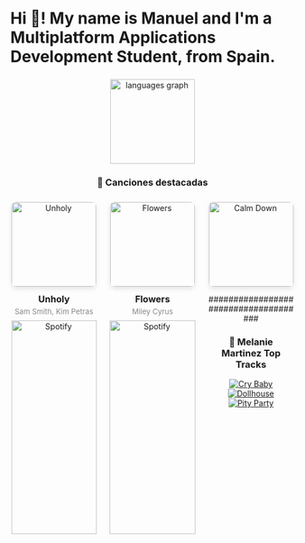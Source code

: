 <h1 align="left">Hi 👋! My name is Manuel and I'm a Multiplatform Applications Development Student, from Spain.</h1>

###

<div align="center">
  <img src="https://github-readme-stats.vercel.app/api/top-langs?username=Mrollun-29&locale=es&hide_title=false&layout=compact&card_width=320&langs_count=5&theme=dark&hide_border=true" height="150" alt="languages graph"  />
</div>

###
<div align="center">

### 🎵 Canciones destacadas

<div style="display: flex; justify-content: space-around; flex-wrap: wrap; gap: 20px; margin: 25px 0;">

<!-- Canción 1 - Unholy -->
<div style="width: 30%; min-width: 150px; text-align: center;">
  <img src="https://i.scdn.co/image/ab67616d00001e02b1c4b76e23414c9f20242268" alt="Unholy" style="width: 150px; border-radius: 8px; box-shadow: 0 4px 8px rgba(0,0,0,0.1);">
  <h4 style="margin: 12px 0 4px; font-size: 16px;">Unholy</h4>
  <p style="margin: 0; font-size: 13px; color: #888;">Sam Smith, Kim Petras</p>
  <a href="https://open.spotify.com/intl-es/track/7FwWRSAlhfyhbvybdfDUCe?si=1362e06ad8954419" style="text-decoration: none;">
    <img src="https://img.shields.io/badge/ESCUCHAR_EN_SPOTIFY-1DB954?style=for-the-badge&logo=spotify&logoColor=white" alt="Spotify" style="width: 100%; max-width: 200px; margin-top: 8px;">
  </a>
</div>

<!-- Canción 2 - Flowers -->
<div style="width: 30%; min-width: 150px; text-align: center;">
  <img src="https://i.scdn.co/image/ab67616d00001e02a935e8f2e13c9f47a962a0f1" alt="Flowers" style="width: 150px; border-radius: 8px; box-shadow: 0 4px 8px rgba(0,0,0,0.1);">
  <h4 style="margin: 12px 0 4px; font-size: 16px;">Flowers</h4>
  <p style="margin: 0; font-size: 13px; color: #888;">Miley Cyrus</p>
  <a href="https://open.spotify.com/intl-es/track/1AUyzuh7CIr1yDYPTOgQQL?si=c7fec7a598c64f65" style="text-decoration: none;">
    <img src="https://img.shields.io/badge/ESCUCHAR_EN_SPOTIFY-1DB954?style=for-the-badge&logo=spotify&logoColor=white" alt="Spotify" style="width: 100%; max-width: 200px; margin-top: 8px;">
  </a>
</div>

<!-- Canción 3 - Calm Down -->
<div style="width: 30%; min-width: 150px; text-align: center;">
  <img src="https://i.scdn.co/image/ab67616d00001e02a3a7d7e7d3a9e7e3e0e3e3e0" alt="Calm Down" style="width: 150px; border-radius: 8px; box-shadow: 0 4px 8px rgba(0,0,0,0.1);">
  <h4 style="margin: 12px 0 4px; font-size: 16

###
<!-- CANCIONES SPOTIFY 
<p align="center">
  <img src="crybaby album.jpg" alt="Cry Baby - Melanie Martinez" width="600">
</p>

<p align="center">
  <a href="https://open.spotify.com/track/2e4jB31WcGsxKL1ByqdZCq">
    <img src="https://img.shields.io/badge/Escuchar%20en%20Spotify-1DB954?style=for-the-badge&logo=spotify&logoColor=white" alt="Escuchar en Spotify">
  </a>
</p>
-->



#####################################
### 🎵 Melanie Martinez Top Tracks
[![Cry Baby](https://img.shields.io/badge/▶_Cry_Baby-1DB954?style=flat-square)](https://open.spotify.com/track/2e4jB31WcGsxKL1ByqdZCq) 
[![Dollhouse](https://img.shields.io/badge/▶_Dollhouse-1DB954?style=flat-square)](https://open.spotify.com/track/6k5B6Yxz6JuxDq0yJSwd8z) 
[![Pity Party](https://img.shields.io/badge/▶_Pity_Party-1DB954?style=flat-square)](https://open.spotify.com/track/3fo6DYGktjENCiagUeU9yH)

<!---
Mrollun-29/Mrollun-29 is a ✨ special ✨ repository because its `README.md` (this file) appears on your GitHub profile.
You can click the Preview link to take a look at your changes.
--->
